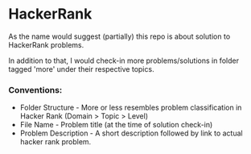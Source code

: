 # HackerRank

As the name would suggest (partially) this repo is about solution to HackerRank problems.

In addition to that, I would check-in more problems/solutions in folder tagged 'more' under their respective topics.


### Conventions:

* Folder Structure - More or less resembles problem classification in Hacker Rank (Domain > Topic > Level)
* File Name - Problem title (at the time of solution check-in)
* Problem Description - A short description followed by link to actual hacker rank problem.

